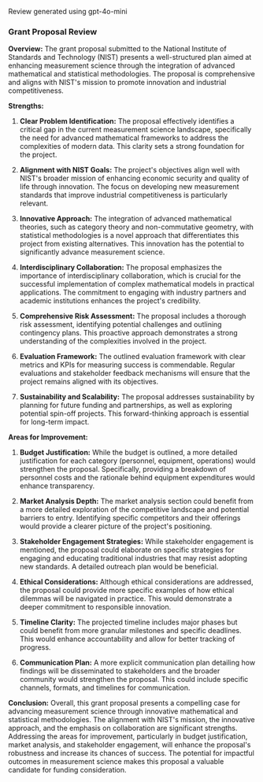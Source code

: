 Review generated using gpt-4o-mini

### Grant Proposal Review

**Overview:**
The grant proposal submitted to the National Institute of Standards and Technology (NIST) presents a well-structured plan aimed at enhancing measurement science through the integration of advanced mathematical and statistical methodologies. The proposal is comprehensive and aligns with NIST's mission to promote innovation and industrial competitiveness. 

**Strengths:**

1. **Clear Problem Identification:**
   The proposal effectively identifies a critical gap in the current measurement science landscape, specifically the need for advanced mathematical frameworks to address the complexities of modern data. This clarity sets a strong foundation for the project.

2. **Alignment with NIST Goals:**
   The project's objectives align well with NIST's broader mission of enhancing economic security and quality of life through innovation. The focus on developing new measurement standards that improve industrial competitiveness is particularly relevant.

3. **Innovative Approach:**
   The integration of advanced mathematical theories, such as category theory and non-commutative geometry, with statistical methodologies is a novel approach that differentiates this project from existing alternatives. This innovation has the potential to significantly advance measurement science.

4. **Interdisciplinary Collaboration:**
   The proposal emphasizes the importance of interdisciplinary collaboration, which is crucial for the successful implementation of complex mathematical models in practical applications. The commitment to engaging with industry partners and academic institutions enhances the project's credibility.

5. **Comprehensive Risk Assessment:**
   The proposal includes a thorough risk assessment, identifying potential challenges and outlining contingency plans. This proactive approach demonstrates a strong understanding of the complexities involved in the project.

6. **Evaluation Framework:**
   The outlined evaluation framework with clear metrics and KPIs for measuring success is commendable. Regular evaluations and stakeholder feedback mechanisms will ensure that the project remains aligned with its objectives.

7. **Sustainability and Scalability:**
   The proposal addresses sustainability by planning for future funding and partnerships, as well as exploring potential spin-off projects. This forward-thinking approach is essential for long-term impact.

**Areas for Improvement:**

1. **Budget Justification:**
   While the budget is outlined, a more detailed justification for each category (personnel, equipment, operations) would strengthen the proposal. Specifically, providing a breakdown of personnel costs and the rationale behind equipment expenditures would enhance transparency.

2. **Market Analysis Depth:**
   The market analysis section could benefit from a more detailed exploration of the competitive landscape and potential barriers to entry. Identifying specific competitors and their offerings would provide a clearer picture of the project's positioning.

3. **Stakeholder Engagement Strategies:**
   While stakeholder engagement is mentioned, the proposal could elaborate on specific strategies for engaging and educating traditional industries that may resist adopting new standards. A detailed outreach plan would be beneficial.

4. **Ethical Considerations:**
   Although ethical considerations are addressed, the proposal could provide more specific examples of how ethical dilemmas will be navigated in practice. This would demonstrate a deeper commitment to responsible innovation.

5. **Timeline Clarity:**
   The projected timeline includes major phases but could benefit from more granular milestones and specific deadlines. This would enhance accountability and allow for better tracking of progress.

6. **Communication Plan:**
   A more explicit communication plan detailing how findings will be disseminated to stakeholders and the broader community would strengthen the proposal. This could include specific channels, formats, and timelines for communication.

**Conclusion:**
Overall, this grant proposal presents a compelling case for advancing measurement science through innovative mathematical and statistical methodologies. The alignment with NIST's mission, the innovative approach, and the emphasis on collaboration are significant strengths. Addressing the areas for improvement, particularly in budget justification, market analysis, and stakeholder engagement, will enhance the proposal's robustness and increase its chances of success. The potential for impactful outcomes in measurement science makes this proposal a valuable candidate for funding consideration.